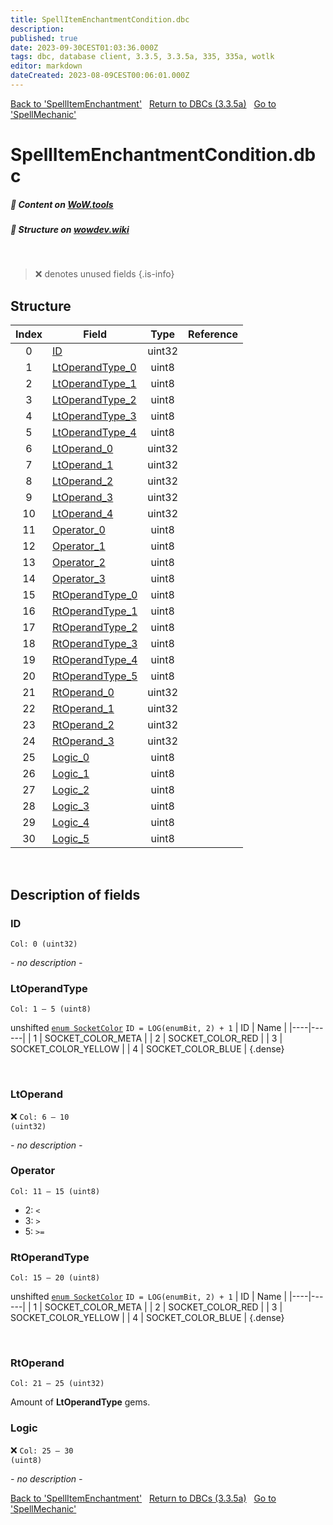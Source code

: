 ```yaml
---
title: SpellItemEnchantmentCondition.dbc
description:
published: true
date: 2023-09-30CEST01:03:36.000Z
tags: dbc, database client, 3.3.5, 3.3.5a, 335, 335a, wotlk
editor: markdown
dateCreated: 2023-08-09CEST00:06:01.000Z
---
```

<a href="https://trinitycore.info/files/DBC/335/spellitemenchantment" class="mt-5 v-btn v-btn--depressed v-btn--flat v-btn--outlined theme--light v-size--default darkblue--text text--lighten-3"><span class="v-btn__content"><i aria-hidden="true" class="v-icon notranslate v-icon--left mdi mdi-arrow-left theme--light"></i><span>Back to 'SpellItemEnchantment'</span></span></a>&nbsp;&nbsp;&nbsp;<a href="https://trinitycore.info/files/DBC/335/DBC" class="mt-5 v-btn v-btn--depressed v-btn--flat v-btn--outlined theme--light v-size--default darkblue--text text--lighten-3"><span class="v-btn__content"><i aria-hidden="true" class="v-icon notranslate v-icon--left mdi mdi-home-outline theme--light"></i><span>Return to DBCs (3.3.5a)</span></span></a>&nbsp;&nbsp;&nbsp;<a href="https://trinitycore.info/files/DBC/335/spellmechanic" class="mt-5 v-btn v-btn--depressed v-btn--flat v-btn--outlined theme--light v-size--default darkblue--text text--lighten-3"><span class="v-btn__content"><span>Go to 'SpellMechanic'</span><i aria-hidden="true" class="v-icon notranslate v-icon--right mdi mdi-arrow-right theme--light"></i></span></a>

# SpellItemEnchantmentCondition.dbc
##### :open_book: Content on [WoW.tools](https://wow.tools/dbc/?dbc=spellitemenchantmentcondition&build=3.3.5.12340)
##### :pencil: Structure on [wowdev.wiki](https://wowdev.wiki/DB/SpellItemEnchantmentCondition)
&nbsp;

> :x: denotes unused fields
{.is-info}


## Structure

| Index | Field | Type | Reference |
| :---: | --- | :---: | --- |
| 0 | [ID](#id-alt) | uint32 |  |
| 1 | [LtOperandType_0](#ltoperandtype) | uint8 |  |
| 2 | [LtOperandType_1](#ltoperandtype) | uint8 |  |
| 3 | [LtOperandType_2](#ltoperandtype) | uint8 |  |
| 4 | [LtOperandType_3](#ltoperandtype) | uint8 |  |
| 5 | [LtOperandType_4](#ltoperandtype) | uint8 |  |
| 6 | [LtOperand_0](#ltoperand) | uint32 |  |
| 7 | [LtOperand_1](#ltoperand) | uint32 |  |
| 8 | [LtOperand_2](#ltoperand) | uint32 |  |
| 9 | [LtOperand_3](#ltoperand) | uint32 |  |
| 10 | [LtOperand_4](#ltoperand) | uint32 |  |
| 11 | [Operator_0](#operator) | uint8 |  |
| 12 | [Operator_1](#operator) | uint8 |  |
| 13 | [Operator_2](#operator) | uint8 |  |
| 14 | [Operator_3](#operator) | uint8 |  |
| 15 | [RtOperandType_0](#rtoperandtype) | uint8 |  |
| 16 | [RtOperandType_1](#rtoperandtype) | uint8 |  |
| 17 | [RtOperandType_2](#rtoperandtype) | uint8 |  |
| 18 | [RtOperandType_3](#rtoperandtype) | uint8 |  |
| 19 | [RtOperandType_4](#rtoperandtype) | uint8 |  |
| 20 | [RtOperandType_5](#rtoperandtype) | uint8 |  |
| 21 | [RtOperand_0](#rtoperand) | uint32 |  |
| 22 | [RtOperand_1](#rtoperand) | uint32 |  |
| 23 | [RtOperand_2](#rtoperand) | uint32 |  |
| 24 | [RtOperand_3](#rtoperand) | uint32 |  |
| 25 | [Logic_0](#logic) | uint8 |  |
| 26 | [Logic_1](#logic) | uint8 |  |
| 27 | [Logic_2](#logic) | uint8 |  |
| 28 | [Logic_3](#logic) | uint8 |  |
| 29 | [Logic_4](#logic) | uint8 |  |
| 30 | [Logic_5](#logic) | uint8 |  |
&nbsp;
## Description of fields

### ID <!-- {#id-alt} -->
<code>Col: 0 (uint32)</code>

*- no description -*
&nbsp;

### LtOperandType
<code>Col: 1 &ndash; 5 (uint8)</code>

unshifted [`enum SocketColor`](https://github.com/TrinityCore/TrinityCore/blob/3.3.5/src/server/game/Entities/Item/ItemTemplate.h#L249-L255)
`ID = LOG(enumBit, 2) + 1`
| ID | Name |
|----|------|
| 1 | SOCKET_COLOR_META |
| 2 | SOCKET_COLOR_RED |
| 3 | SOCKET_COLOR_YELLOW |
| 4 | SOCKET_COLOR_BLUE |
{.dense}

&nbsp;

### LtOperand
:x: <code>Col: 6 &ndash; 10 (uint32)</code>

*- no description -*
&nbsp;

### Operator
<code>Col: 11 &ndash; 15 (uint8)</code>

* 2: `<`
* 3: `>`
* 5: `>=`
&nbsp;

### RtOperandType
<code>Col: 15 &ndash; 20 (uint8)</code>

unshifted [`enum SocketColor`](https://github.com/TrinityCore/TrinityCore/blob/3.3.5/src/server/game/Entities/Item/ItemTemplate.h#L249-L255)
`ID = LOG(enumBit, 2) + 1`
| ID | Name |
|----|------|
| 1 | SOCKET_COLOR_META |
| 2 | SOCKET_COLOR_RED |
| 3 | SOCKET_COLOR_YELLOW |
| 4 | SOCKET_COLOR_BLUE |
{.dense}

&nbsp;

### RtOperand
<code>Col: 21 &ndash; 25 (uint32)</code>

Amount of **LtOperandType** gems.
&nbsp;

### Logic
:x: <code>Col: 25 &ndash; 30 (uint8)</code>

*- no description -*
&nbsp;

<a href="https://trinitycore.info/files/DBC/335/spellitemenchantment" class="mt-5 v-btn v-btn--depressed v-btn--flat v-btn--outlined theme--light v-size--default darkblue--text text--lighten-3"><span class="v-btn__content"><i aria-hidden="true" class="v-icon notranslate v-icon--left mdi mdi-arrow-left theme--light"></i><span>Back to 'SpellItemEnchantment'</span></span></a>&nbsp;&nbsp;&nbsp;<a href="https://trinitycore.info/files/DBC/335/DBC" class="mt-5 v-btn v-btn--depressed v-btn--flat v-btn--outlined theme--light v-size--default darkblue--text text--lighten-3"><span class="v-btn__content"><i aria-hidden="true" class="v-icon notranslate v-icon--left mdi mdi-home-outline theme--light"></i><span>Return to DBCs (3.3.5a)</span></span></a>&nbsp;&nbsp;&nbsp;<a href="https://trinitycore.info/files/DBC/335/spellmechanic" class="mt-5 v-btn v-btn--depressed v-btn--flat v-btn--outlined theme--light v-size--default darkblue--text text--lighten-3"><span class="v-btn__content"><span>Go to 'SpellMechanic'</span><i aria-hidden="true" class="v-icon notranslate v-icon--right mdi mdi-arrow-right theme--light"></i></span></a>

